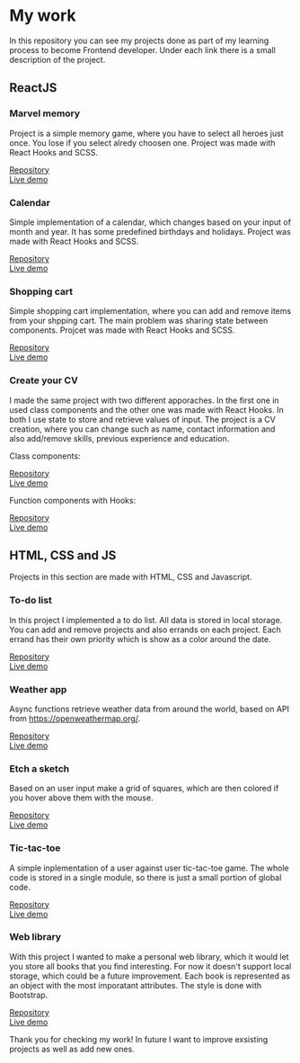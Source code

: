 # My work 

In this repository you can see my projects done as part of my learning process to become Frontend developer. Under each link there is a small description of the project.


## ReactJS

### Marvel memory 
Project is a simple memory game, where you have to select all heroes just once. You lose if you select alredy choosen one. 
Project was made with React Hooks and SCSS.

[Repository](https://github.com/sojarv/marvel-memory/) \
[Live demo](https://sojarv.github.io/marvel-memory/) 

### Calendar 
Simple implementation of a calendar, which changes based on your input of month and year. It has some predefined birthdays and holidays. 
Project was made with React Hooks and SCSS. 

[Repository](https://github.com/sojarv/react-calendar/) \
[Live demo](https://sojarv.github.io/react-calendar/) 

### Shopping cart 
Simple shopping cart implementation, where you can add and remove items from your shpping cart. The main problem was sharing state between components.
Projcet was made with React Hooks and SCSS.

[Repository](https://github.com/sojarv/shopping-cart) \
[Live demo](https://sojarv.github.io/shopping-cart/) 

### Create your CV
I made the same project with two different apporaches. In the first one in used class components and the other one was made with React Hooks. In both I use state to store and retrieve values of input. 
The project is a CV creation, where you can change such as name, contact information and also add/remove skills, previous experience and education. 

Class components: 

[Repository](https://github.com/sojarv/cv-project) \
[Live demo](https://sojarv.github.io/cv-project/) 

Function components with Hooks:

[Repository](https://github.com/sojarv/cv-project-hooks) \
[Live demo](https://sojarv.github.io/cv-project-hooks/) 

## HTML, CSS and JS  
Projects in this section are made with HTML, CSS and Javascript.

### To-do list
In this project I implemented a to do list. All data is stored in local storage. You can add and remove projects and also errands on each project. Each errand has their own priority which is show as a color around the date. 

[Repository](https://github.com/sojarv/todo-list) \
[Live demo](https://sojarv.github.io/todo-list/) 


### Weather app
Async functions retrieve weather data from around the world, based on API from https://openweathermap.org/. 

[Repository](https://github.com/sojarv/weather-app) \
[Live demo](https://sojarv.github.io/weather-app/) 


### Etch a sketch
Based on an user input make a grid of squares, which are then colored if you hover above them with the mouse. 

[Repository](https://github.com/sojarv/etch-a-sketch) \
[Live demo](https://sojarv.github.io/etch-a-sketch/) 


### Tic-tac-toe
A simple inplementation of a user against user tic-tac-toe game. The whole code is stored in a single module, so there is just a small portion of global code.  

[Repository](https://github.com/sojarv/tic-tac-toe) \
[Live demo](https://sojarv.github.io/tic-tac-toe/) 


### Web library
With this project I wanted to make a personal web library, which it would let you store all books that you find interesting. For now it doesn't support local storage, which could be a future improvement. Each book is represented as an object with the most imporatant attributes. The style is done with Bootstrap. 

[Repository](https://github.com/sojarv/bookRepository) \
[Live demo](https://sojarv.github.io/bookRepository/) 


Thank you for checking my work! In future I want to improve exsisting projects as well as add new ones.



